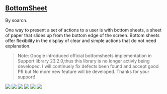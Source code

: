 
## [BottomSheet](https://github.com/soarcn/BottomSheet)

By soarcn.

One way to present a set of actions to a user is with bottom sheets, a sheet of paper that slides up from the bottom edge of the screen. Bottom sheets offer flexibility in the display of clear and simple actions that do not need explanation.

> Note: Google introduced official bottomsheets implementation in Support library 23.2.0,thus this library is no longer activly being developed. I will continuely fix defects been found and accept good PR but No more new feature will be developed. Thanks for your support!

![](https://github.com/soarcn/BottomSheet/raw/master/art/image.png?raw=true) ![](https://github.com/soarcn/BottomSheet/raw/master/art/image1.png?raw=true) ![](https://github.com/soarcn/BottomSheet/raw/master/art/image2.png?raw=true) ![](https://github.com/soarcn/BottomSheet/raw/master/art/image3.png?raw=true)
![](https://github.com/soarcn/BottomSheet/raw/master/art/image4.png?raw=true) ![](https://github.com/soarcn/BottomSheet/raw/master/art/image5.png?raw=true)
